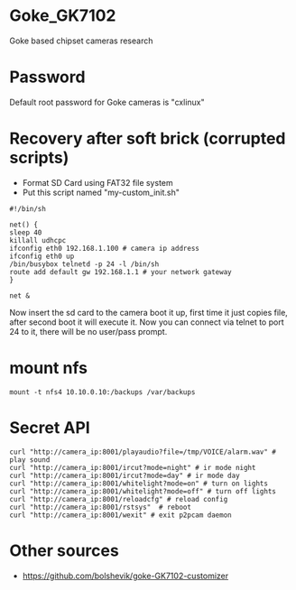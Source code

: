 # Goke_GK7102
Goke based chipset cameras research
# Password
Default root password for Goke cameras is "cxlinux"

# Recovery after soft brick (corrupted scripts)
* Format SD Card using FAT32 file system
* Put this script named "my-custom_init.sh"

```
#!/bin/sh

net() {
sleep 40
killall udhcpc
ifconfig eth0 192.168.1.100 # camera ip address
ifconfig eth0 up
/bin/busybox telnetd -p 24 -l /bin/sh
route add default gw 192.168.1.1 # your network gateway
}

net &
```
Now insert the sd card to the camera boot it up, first time it just copies file, after second boot it will execute it. Now you can connect via telnet to port 24 to it, there will be no user/pass prompt.

# mount nfs

```
mount -t nfs4 10.10.0.10:/backups /var/backups
```

# Secret API
```
curl "http://camera_ip:8001/playaudio?file=/tmp/VOICE/alarm.wav" # play sound
curl "http://camera_ip:8001/ircut?mode=night" # ir mode night
curl "http://camera_ip:8001/ircut?mode=day" # ir mode day
curl "http://camera_ip:8001/whitelight?mode=on" # turn on lights
curl "http://camera_ip:8001/whitelight?mode=off" # turn off lights
curl "http://camera_ip:8001/reloadcfg" # reload config
curl "http://camera_ip:8001/rstsys"  # reboot
curl "http://camera_ip:8001/wexit" # exit p2pcam daemon
```

# Other sources

* https://github.com/bolshevik/goke-GK7102-customizer
